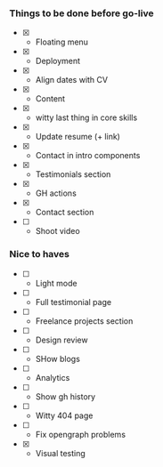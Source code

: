 ### Things to be done before go-live

- [x] - Floating menu
- [x] - Deployment
- [x] - Align dates with CV
- [x] - Content
- [x] - witty last thing in core skills
- [x] - Update resume (+ link)
- [x] - Contact in intro components
- [x] - Testimonials section
- [x] - GH actions
- [x] - Contact section
- [ ] - Shoot video

### Nice to haves

- [ ] - Light mode
- [ ] - Full testimonial page
- [ ] - Freelance projects section
- [ ] - Design review
- [ ] - SHow blogs
- [ ] - Analytics
- [ ] - Show gh history
- [ ] - Witty 404 page
- [ ] - Fix opengraph problems
- [x] - Visual testing

